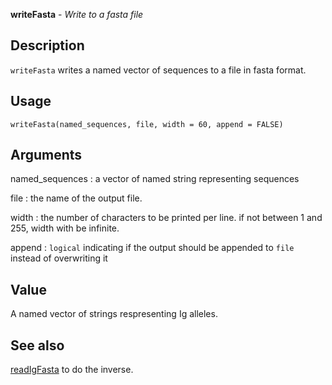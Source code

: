 **writeFasta** - *Write to a fasta file*

Description
--------------------

`writeFasta` writes a named vector of sequences to a file in fasta
format.


Usage
--------------------
```
writeFasta(named_sequences, file, width = 60, append = FALSE)
```

Arguments
-------------------

named_sequences
:   a vector of named string representing sequences

file
:   the name of the output file.

width
:   the number of characters to be printed per line.
if not between 1 and 255, width with be infinite.

append
:   `logical` indicating if the output should be
appended to `file` instead of overwriting it




Value
-------------------

A named vector of strings respresenting Ig alleles.




See also
-------------------

[readIgFasta](readIgFasta.md) to do the inverse.






